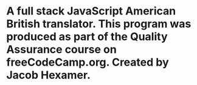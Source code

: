 # A full stack JavaScript American British translator. This program was produced as part of the Quality Assurance course on freeCodeCamp.org. Created by Jacob Hexamer.
